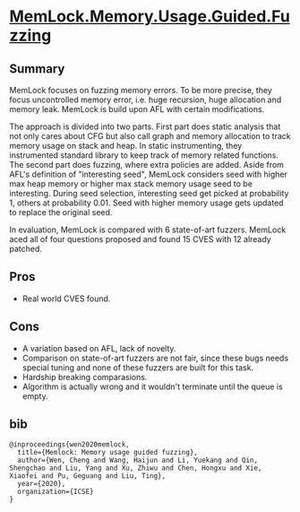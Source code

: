# [MemLock.Memory.Usage.Guided.Fuzzing](https://wcventure.github.io/pdf/ICSE2020_MemLock.pdf)

## Summary

MemLock focuses on fuzzing memory errors. 
To be more precise, they focus uncontrolled memory error, i.e. huge recursion, huge allocation and memory leak.
MemLock is build upon AFL with certain modifications.

The approach is divided into two parts. 
First part does static analysis that not only cares about CFG but also call graph and memory allocation to track memory usage on stack and heap.
In static instrumenting, they instrumented standard library to keep track of memory related functions.
The second part does fuzzing, where extra policies are added. 
Aside from AFL's definition of "interesting seed", MemLock considers seed with higher max heap memory or higher max stack memory usage seed to be interesting.
During seed selection, interesting seed get picked at probability 1, others at probability 0.01.
Seed with higher memory usage gets updated to replace the original seed.

In evaluation, MemLock is compared with 6 state-of-art fuzzers. 
MemLock aced all of four questions proposed and found 15 CVES with 12 already patched.

## Pros

- Real world CVES found.

## Cons

- A variation based on AFL, lack of novelty.
- Comparison on state-of-art fuzzers are not fair, since these bugs needs special tuning and none of these fuzzers are built for this task.
- Hardship breaking comparasions.
- Algorithm is actually wrong and it wouldn't terminate until the queue is empty.

## bib
```
@inproceedings{wen2020memlock,
  title={Memlock: Memory usage guided fuzzing},
  author={Wen, Cheng and Wang, Haijun and Li, Yuekang and Qin, Shengchao and Liu, Yang and Xu, Zhiwu and Chen, Hongxu and Xie, Xiaofei and Pu, Geguang and Liu, Ting},
  year={2020},
  organization={ICSE}
}
```
